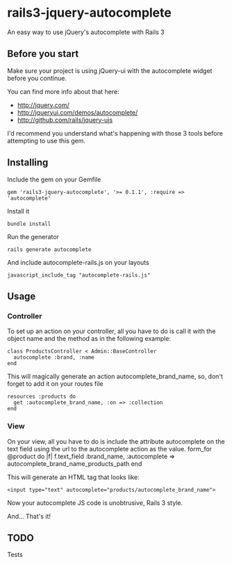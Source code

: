 # rails3-jquery-autocomplete

An easy way to use jQuery's autocomplete with Rails 3

## Before you start

Make sure your project is using jQuery-ui with the autocomplete widget
before you continue.

You can find more info about that here:

* http://jquery.com/
* http://jqueryui.com/demos/autocomplete/
* http://github.com/rails/jquery-ujs

I'd recommend you understand what's happening with those 3 tools before attempting to use this gem.

## Installing

Include the gem on your Gemfile

    gem 'rails3-jquery-autocomplete', '>= 0.1.1', :require => 'autocomplete'

Install it

    bundle install

Run the generator

    rails generate autocomplete
    
And include autocomplete-rails.js on your layouts

    javascript_include_tag "autocomplete-rails.js"

## Usage

### Controller

To set up an action on your controller, all you have to do is call it with the object name and the method
as in the following example:

    class ProductsController < Admin::BaseController
      autocomplete :brand, :name
    end

This will magically generate an action autocomplete_brand_name, so, 
don't forget to add it on your routes file

    resources :products do
      get :autocomplete_brand_name, :on => :collection
    end

### View

On your view, all you have to do is include the attribute autocomplete on the text field
using the url to the autocomplete action as the value.
    form_for @product do |f|
      f.text_field :brand_name, :autocomplete => autocomplete_brand_name_products_path
    end

This will generate an HTML tag that looks like:

    <input type="text" autocomplete="products/autocomplete_brand_name">

Now your autocomplete JS code is unobtrusive, Rails 3 style.

And... That's it!

## TODO

Tests